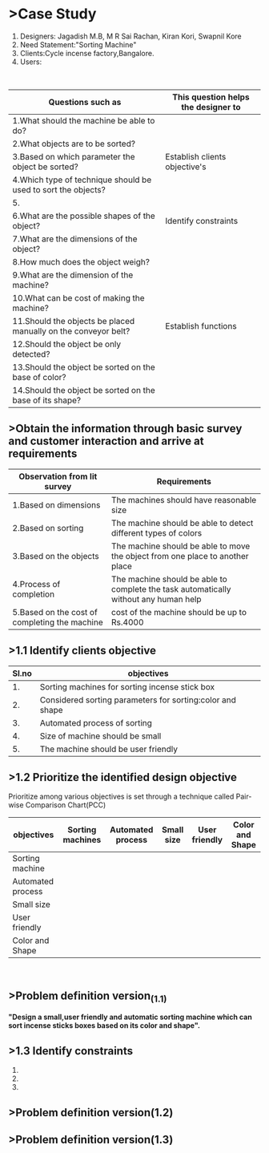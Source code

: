 # >Case Study<br>
1.    Designers: Jagadish M.B, M R Sai Rachan, Kiran Kori, Swapnil Kore
2.    Need Statement:"Sorting Machine"
3.    Clients:Cycle incense factory,Bangalore.
4.    Users:
<br>

|  Questions such as|   This question helps the designer to   |
|----|----|
|1.What should the machine be able to do?|
|2.What objects are to be sorted?|
|3.Based on which parameter the object be sorted?|Establish clients objective's|
|4.Which type of technique should be used to sort the objects?|
|5.|
|6.What are the possible shapes of the object?|Identify constraints|
|7.What are the dimensions of the object?|
|8.How much does the object weigh?|
|9.What are the dimension of the machine?|
|10.What can be cost of making the machine?|
|11.Should the objects be placed manually on the conveyor belt?|Establish functions|
|12.Should the object be only detected?|
|13.Should the object be sorted on the base of color?|
|14.Should the object be sorted on the base of its shape?|

## >Obtain the information through basic survey and customer interaction and arrive at requirements

|Observation from lit survey |Requirements|
|----|-----|
|1.Based on dimensions|The machines should have reasonable size|
|2.Based on sorting|The machine should be able to detect different types of colors|
|3.Based on the objects|The machine should be able to move the object from one place to another place|
|4.Process of completion |The machine should be able to complete the task automatically without any human help|
|5.Based on the cost of completing the machine|cost of the machine should be up to Rs.4000|

## >1.1 Identify clients objective

|Sl.no|objectives|
|---|---|
|1.|Sorting machines for sorting incense stick box|
|2.|Considered sorting parameters for sorting:color and shape|
|3.|Automated process of sorting|
|4.|Size of machine should be small|
|5.|The machine should be user friendly|

## >1.2 Prioritize the identified design objective

Prioritize among various objectives is set through a technique called Pair-wise Comparison Chart(PCC)

|objectives|Sorting machines|Automated process|Small size|User friendly|Color and Shape|
|----|----|---|----|-----|----|
|Sorting machine|
|Automated process|
|Small size|
|User friendly|
|Color and Shape|
<br>

## >Problem definition version<sub>(1.1)</sub>

**"Design a small,user friendly and automatic sorting machine which can sort incense sticks boxes based on its color and shape".**
<br>

## >1.3 Identify constraints
1. 

2.

3.

## >Problem definition version(1.2)</sub>

## >Problem definition version(1.3)</sub>
